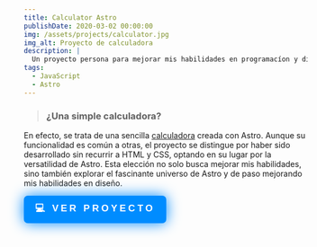 ```yaml
---
title: Calculator Astro
publishDate: 2020-03-02 00:00:00
img: /assets/projects/calculator.jpg
img_alt: Proyecto de calculadora
description: |
  Un proyecto persona para mejorar mis habilidades en programacíon y diseño
tags:
  - JavaScript
  - Astro
---
```


> ### ¿Una simple calculadora?

En efecto, se trata de una sencilla <a target='_blank' href='https://calculadora-astro.vercel.app/'>calculadora</a> creada con Astro. Aunque su funcionalidad es común a otras, el proyecto se distingue por haber sido desarrollado sin recurrir a HTML y CSS, optando en su lugar por la versatilidad de Astro. Esta elección no solo busca mejorar mis habilidades, sino también explorar el fascinante universo de Astro y de paso mejorando mis habilidades en diseño.

<a target="_blank" href="https://calculadora-astro.vercel.app/"><button class="shadow__btn">
💻 Ver proyecto
</button></a>

<style>
  .shadow__btn {
  padding: 10px 20px;
  cursor: pointer;
  border: none;
  font-size: 17px;
  color: #fff;
  border-radius: 7px;
  letter-spacing: 4px;
  font-weight: 700;
  text-transform: uppercase;
  transition: 0.5s;
  transition-property: box-shadow;
}

.shadow__btn {
  background: rgb(0,140,255);
  box-shadow: 0 0 25px rgb(0,140,255);
}

.shadow__btn:hover {
  box-shadow: 0 0 5px rgb(0,140,255),
              0 0 25px rgb(0,140,255),
              0 0 50px rgb(0,140,255),
              0 0 100px rgb(0,140,255);
}
</style>
